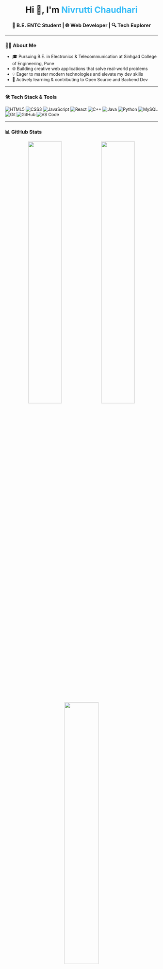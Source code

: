 <h1 align="center">Hi 👋, I'm <span style="color:#38bdf8">Nivrutti Chaudhari</span></h1>
<h3 align="center">🚀 B.E. ENTC Student | 🌐 Web Developer | 🔍 Tech Explorer</h3>

---

### 👨‍🎓 About Me
- 🎓 Pursuing B.E. in Electronics & Telecommunication at Sinhgad College of Engineering, Pune  
- 🌐 Building creative web applications that solve real-world problems  
- 💡 Eager to master modern technologies and elevate my dev skills  
- 🌱 Actively learning & contributing to Open Source and Backend Dev  

---

### 🛠️ Tech Stack & Tools

![HTML5](https://img.shields.io/badge/html5-%23E34F26.svg?&style=for-the-badge&logo=html5&logoColor=white)
![CSS3](https://img.shields.io/badge/css3-%231572B6.svg?&style=for-the-badge&logo=css3&logoColor=white)
![JavaScript](https://img.shields.io/badge/javascript-%23323330.svg?&style=for-the-badge&logo=javascript&logoColor=%23F7DF1E)
![React](https://img.shields.io/badge/react-%2320232a.svg?&style=for-the-badge&logo=react&logoColor=%2361DAFB)
![C++](https://img.shields.io/badge/c++-%2300599C.svg?&style=for-the-badge&logo=c%2B%2B&logoColor=white)
![Java](https://img.shields.io/badge/java-%23ED8B00.svg?&style=for-the-badge&logo=openjdk&logoColor=white)
![Python](https://img.shields.io/badge/python-%233776AB.svg?&style=for-the-badge&logo=python&logoColor=white)
![MySQL](https://img.shields.io/badge/mysql-%2300f.svg?&style=for-the-badge&logo=mysql&logoColor=white)
![Git](https://img.shields.io/badge/git-%23F05033.svg?&style=for-the-badge&logo=git&logoColor=white)
![GitHub](https://img.shields.io/badge/github-%23121011.svg?&style=for-the-badge&logo=github&logoColor=white)
![VS Code](https://img.shields.io/badge/vscode-%23007ACC.svg?&style=for-the-badge&logo=visual-studio-code&logoColor=white)

---
### 📊 GitHub Stats

<p align="center">
  <img src="https://github-readme-stats.vercel.app/api?username=nivrutti499&show_icons=true&theme=tokyonight" width="47%" />
  <img src="https://streak-stats.demolab.com?user=nivrutti499&theme=tokyonight" width="47%" />
</p>

<p align="center">
  <img src="https://github-readme-stats.vercel.app/api/top-langs/?username=nivrutti499&layout=compact&theme=tokyonight" width="47%" />
</p>






---

### 📈 Visitor Counter
<p align="left">
  <img src="https://komarev.com/ghpvc/?username=nivrutti499&label=Profile%20views&color=0e75b6&style=flat" alt="nivrutti499" />
</p>

---

### 📫 Let's Connect

<p align="center">
  <a href="https://www.linkedin.com/in/nivrutti-chaudhari-00b2a0284?utm_source=share&utm_campaign=share_via&utm_content=profile&utm_medium=android_app" target="_blank">
    <img src="https://img.shields.io/badge/LinkedIn-0A66C2?style=for-the-badge&logo=linkedin&logoColor=white" alt="LinkedIn Badge"/>
  </a>
  <a href="mailto:nivruttichaudhri54@gmail.com">
    <img src="https://img.shields.io/badge/Email-D14836?style=for-the-badge&logo=gmail&logoColor=white" alt="Gmail Badge"/>
  </a>
  <a href="https://nivrutti499.github.io" target="_blank">
    <img src="https://img.shields.io/badge/Portfolio-24292E?style=for-the-badge&logo=githubpages&logoColor=white" alt="Portfolio Badge"/>
  </a>
</p>
